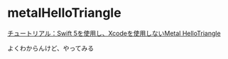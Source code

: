 # metalHelloTriangle


[チュートリアル：Swift 5を使用し、Xcodeを使用しないMetal HelloTriangle](https://ichi.pro/chu-toriaru-swift-5-o-shiyoshi-xcode-o-shiyoshinai-metal-hellotriangle-37856419534614)


よくわからんけど、やってみる
 
